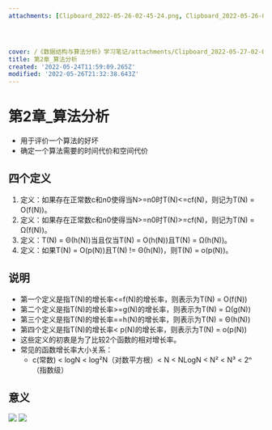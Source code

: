 ```yaml
---
attachments: [Clipboard_2022-05-26-02-45-24.png, Clipboard_2022-05-26-02-46-00.png]




cover: /《数据结构与算法分析》学习笔记/attachments/Clipboard_2022-05-27-02-08-50.png
title: 第2章_算法分析
created: '2022-05-24T11:59:09.265Z'
modified: '2022-05-26T21:32:38.643Z'
---
```


# 第2章_算法分析
* 用于评价一个算法的好坏
* 确定一个算法需要的时间代价和空间代价

## 四个定义
1. 定义：如果存在正常数c和n0使得当N>=n0时T(N)<=cf(N)，则记为T(N) = O(f(N))。
1. 定义：如果存在正常数c和n0使得当N>=n0时T(N)>=cf(N)，则记为T(N) = Ω(f(N))。
1. 定义：T(N) = Θ(h(N))当且仅当T(N) = O(h(N))且T(N) = Ω(h(N))。
1. 定义：如果T(N) = O(p(N))且T(N) != Θ(h(N))，则T(N) = o(p(N))。

## 说明
* 第一个定义是指T(N)的增长率<=f(N)的增长率，则表示为T(N) = O(f(N))
* 第二个定义是指T(N)的增长率>=g(N)的增长率，则表示为T(N) = Ω(g(N))
* 第三个定义是指T(N)的增长率==h(N)的增长率，则表示为T(N) = Θ(h(N))
* 第四个定义是指T(N)的增长率< p(N)的增长率，则表示为T(N) = o(p(N))
* 这些定义的初衷是为了比较2个函数的相对增长率。
* 常见的函数增长率大小关系：
  * c(常数) < logN < log²N（对数平方根）< N < NLogN < N² < N³ < 2ⁿ（指数级）

## 意义
![](/《数据结构与算法分析》学习笔记/attachments/Clipboard_2022-05-26-02-45-24.png)
![](/《数据结构与算法分析》学习笔记/attachments/Clipboard_2022-05-26-02-46-00.png)
